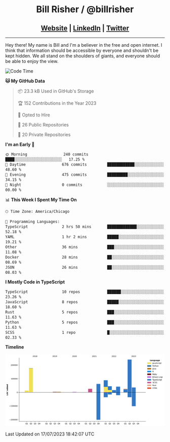 
<h1 align="center">
    Bill Risher / @billrisher <br />
</h1>
<h2 align="center">
    <a href="https://billrisher.com">Website</a> | <a href="https://linkedin.com/in/william-risher">LinkedIn</a> | <a href="https://twitter.com/billrisher_">Twitter</a> 
 </h2>

---

Hey there! My name is Bill and I'm a believer in the free and open internet. 
I think that information should be accessible by everyone and shouldn't be kept hidden. 
We all stand on the shoulders of giants, and everyone should be able to enjoy the view.

<!--START_SECTION:waka-->
![Code Time](http://img.shields.io/badge/Code%20Time-212%20hrs%2046%20mins-blue)

**🐱 My GitHub Data** 

> 📦 23.3 kB Used in GitHub's Storage 
 > 
> 🏆 152 Contributions in the Year 2023
 > 
> 💼 Opted to Hire
 > 
> 📜 26 Public Repositories 
 > 
> 🔑 20 Private Repositories 
 > 
**I'm an Early 🐤** 

```text
🌞 Morning                240 commits         ████░░░░░░░░░░░░░░░░░░░░░   17.25 % 
🌆 Daytime                676 commits         ████████████░░░░░░░░░░░░░   48.60 % 
🌃 Evening                475 commits         █████████░░░░░░░░░░░░░░░░   34.15 % 
🌙 Night                  0 commits           ░░░░░░░░░░░░░░░░░░░░░░░░░   00.00 % 
```


📊 **This Week I Spent My Time On** 

```text
🕑︎ Time Zone: America/Chicago

💬 Programming Languages: 
TypeScript               2 hrs 50 mins       █████████████░░░░░░░░░░░░   52.18 % 
YAML                     1 hr 2 mins         █████░░░░░░░░░░░░░░░░░░░░   19.21 % 
Other                    36 mins             ███░░░░░░░░░░░░░░░░░░░░░░   11.08 % 
Docker                   28 mins             ██░░░░░░░░░░░░░░░░░░░░░░░   08.69 % 
JSON                     26 mins             ██░░░░░░░░░░░░░░░░░░░░░░░   08.03 % 
```

**I Mostly Code in TypeScript** 

```text
TypeScript               10 repos            ██████░░░░░░░░░░░░░░░░░░░   23.26 % 
JavaScript               8 repos             █████░░░░░░░░░░░░░░░░░░░░   18.60 % 
Rust                     5 repos             ███░░░░░░░░░░░░░░░░░░░░░░   11.63 % 
Python                   5 repos             ███░░░░░░░░░░░░░░░░░░░░░░   11.63 % 
SCSS                     1 repo              █░░░░░░░░░░░░░░░░░░░░░░░░   02.33 % 
```



**Timeline**

![Lines of Code chart](https://raw.githubusercontent.com/billrisher/billrisher/main/assets/bar_graph.png)


 Last Updated on 17/07/2023 18:42:07 UTC
<!--END_SECTION:waka-->
